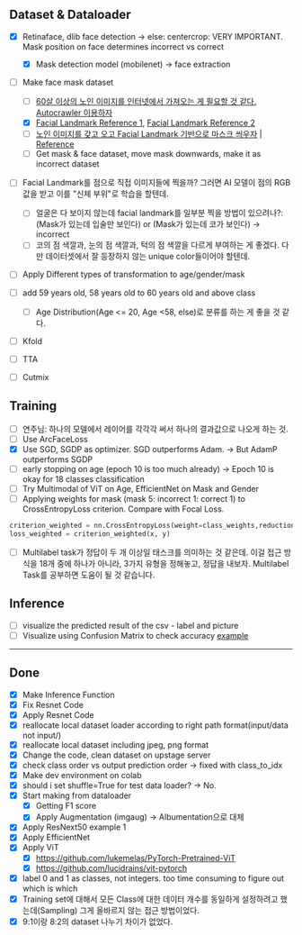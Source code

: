 ## Dataset & Dataloader

- [x] Retinaface, dlib face detection -> else: centercrop: VERY IMPORTANT. Mask position on face determines incorrect vs correct
  - [x] Mask detection model (mobilenet) -> face extraction
- [ ] Make face mask dataset
  - [ ] [60살 이상의 노인 이미지를 인터넷에서 가져오는 게 필요할 것 같다. Autocrawler 이용하자](https://github.com/YoongiKim/AutoCrawler)
  - [x] [Facial Landmark Reference 1](https://www.youtube.com/watch?v=tpWVyJqehG4&list=RDCMUC9PB9nKYqKEx_N3KM-JVTpg&index=8), [Facial Landmark Reference 2](https://www.youtube.com/watch?v=3LNHxezPi1I&list=RDCMUC9PB9nKYqKEx_N3KM-JVTpg&index=3)
  - [ ] [노인 이미지를 갖고 오고 Facial Landmark 기반으로 마스크 씌우자](https://www.youtube.com/watch?v=ncIyy1doSJ8) | [Reference](/Users/noopy/Documents/_Archive/murder_hornet_dataset/modules)
  - [ ] Get mask & face dataset, move mask downwards, make it as incorrect dataset
- [ ] Facial Landmark를 점으로 직접 이미지들에 찍을까?  그러면 AI 모델이 점의 RGB 값을 받고 이를 "신체 부위"로 학습을 할텐데.
	- [ ] 얼굴은 다 보이지 않는데 facial landmark를 일부분 찍을 방법이 있으려나?: (Mask가 있는데 입술만 보인다) or (Mask가 있는데 코가 보인다) -> incorrect
	- [ ] 코의 점 색깔과, 눈의 점 색깔과, 턱의 점 색깔을 다르게 부여하는 게 좋겠다. 다만 데이터셋에서 잘 등장하지 않는 unique color들이어야 할텐데.
- [ ] Apply Different types of transformation to age/gender/mask
- [ ] add 59 years old, 58 years old to 60 years old and above class
	- [ ] Age Distribution(Age <= 20, Age <58, else)로 분류를 하는 게 좋을 것 같다.
- [ ] Kfold
- [ ] TTA
- [ ] Cutmix



## Training
- [ ] 연주님: 하나의 모델에서 레이어를 각각각 써서 하나의 결과값으로 나오게 하는 것.
- [ ] Use ArcFaceLoss
- [x] Use SGD, SGDP as optimizer. SGD outperforms Adam. -> But AdamP outperforms SGDP
- [ ] early stopping on age (epoch 10 is too much already) -> Epoch 10 is okay for 18 classes classification
- [ ] Try Multimodal of ViT on Age, EfficientNet on Mask and Gender
- [ ] Applying weights for mask (mask 5: incorrect 1: correct 1) to CrossEntropyLoss criterion. Compare with Focal Loss.

```python
criterion_weighted = nn.CrossEntropyLoss(weight=class_weights,reduction='mean')
loss_weighted = criterion_weighted(x, y)

```
- [ ] Multilabel task가 정답이 두 개 이상일 태스크를 의미하는 것 같은데. 이걸 접근 방식을 18개 중에 하나가 아니라, 3가지 유형을 정해놓고, 정답을 내보자. Multilabel Task를 공부하면 도움이 될 것 같습니다.


## Inference

- [ ] visualize the predicted result of the csv - label and picture
- [ ] Visualize using Confusion Matrix to check accuracy [example](https://github.com/snoop2head/ml_classification_tutorial/blob/main/ML_Classification.ipynb)

---

## Done

- [x] Make Inference Function
- [x] Fix Resnet Code
- [x] Apply Resnet Code
- [x] reallocate local dataset loader according to right path format(input/data not input/)
- [x] reallocate local dataset including jpeg, png format
- [x] Change the code, clean dataset on upstage server
- [x] check class order vs output prediction order -> fixed with class_to_idx
- [x] Make dev environment on colab
- [x] should i set shuffle=True for test data loader? -> No.
- [x] Start making from dataloader
  - [x] Getting F1 score
  - [x] Apply Augmentation (imgaug) -> Albumentation으로 대체
- [x] Apply ResNext50 example 1
- [x] Apply EfficientNet
- [x] Apply ViT
  - [x] https://github.com/lukemelas/PyTorch-Pretrained-ViT
  - [x] https://github.com/lucidrains/vit-pytorch
- [x] label 0 and 1 as classes, not integers. too time consuming to figure out which is which
- [x] Training set에 대해서 모든 Class에 대한 데이터 개수를 동일하게 설정하려고 했는데(Sampling) 그게 올바르지 않는 접근 방법이었다.
- [x] 9:1이랑 8:2의 dataset 나누기 차이가 없었다.
